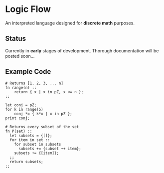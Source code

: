 # Logic Flow
An interpreted language designed for **discrete math** purposes.

## Status
Currently in **early** stages of development. 
Thorough documentation will be posted soon...

## Example Code
```
# Returns [1, 2, 3, ... n]
fn range(n) ::
    return { x | x in pZ, x <= n };
;;

let conj = pZ;
for k in range(5)
    conj *= { k*x | x in pZ };
print conj;
```

```
# Returns every subset of the set
fn P(set) ::
  let subsets = {[]};
  for item in set ::
    for subset in subsets
      subsets += {subset ++ item};
    subsets += {[item]};
  ;;
  return subsets;
;;
```
